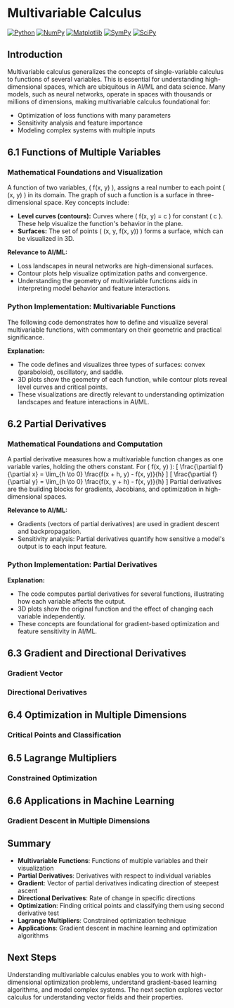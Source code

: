 # Multivariable Calculus

[![Python](https://img.shields.io/badge/Python-3.8+-blue.svg)](https://www.python.org/)
[![NumPy](https://img.shields.io/badge/NumPy-1.21+-green.svg)](https://numpy.org/)
[![Matplotlib](https://img.shields.io/badge/Matplotlib-3.5+-orange.svg)](https://matplotlib.org/)
[![SymPy](https://img.shields.io/badge/SymPy-1.10+-purple.svg)](https://www.sympy.org/)
[![SciPy](https://img.shields.io/badge/SciPy-1.7+-red.svg)](https://scipy.org/)

## Introduction

Multivariable calculus generalizes the concepts of single-variable calculus to functions of several variables. This is essential for understanding high-dimensional spaces, which are ubiquitous in AI/ML and data science. Many models, such as neural networks, operate in spaces with thousands or millions of dimensions, making multivariable calculus foundational for:
- Optimization of loss functions with many parameters
- Sensitivity analysis and feature importance
- Modeling complex systems with multiple inputs

## 6.1 Functions of Multiple Variables

### Mathematical Foundations and Visualization

A function of two variables, \( f(x, y) \), assigns a real number to each point \( (x, y) \) in its domain. The graph of such a function is a surface in three-dimensional space. Key concepts include:
- **Level curves (contours):** Curves where \( f(x, y) = c \) for constant \( c \). These help visualize the function's behavior in the plane.
- **Surfaces:** The set of points \( (x, y, f(x, y)) \) forms a surface, which can be visualized in 3D.

**Relevance to AI/ML:**
- Loss landscapes in neural networks are high-dimensional surfaces.
- Contour plots help visualize optimization paths and convergence.
- Understanding the geometry of multivariable functions aids in interpreting model behavior and feature interactions.

### Python Implementation: Multivariable Functions

The following code demonstrates how to define and visualize several multivariable functions, with commentary on their geometric and practical significance.

**Explanation:**
- The code defines and visualizes three types of surfaces: convex (paraboloid), oscillatory, and saddle.
- 3D plots show the geometry of each function, while contour plots reveal level curves and critical points.
- These visualizations are directly relevant to understanding optimization landscapes and feature interactions in AI/ML.

## 6.2 Partial Derivatives

### Mathematical Foundations and Computation

A partial derivative measures how a multivariable function changes as one variable varies, holding the others constant. For \( f(x, y) \):
\[
\frac{\partial f}{\partial x} = \lim_{h \to 0} \frac{f(x + h, y) - f(x, y)}{h}
\]
\[
\frac{\partial f}{\partial y} = \lim_{h \to 0} \frac{f(x, y + h) - f(x, y)}{h}
\]
Partial derivatives are the building blocks for gradients, Jacobians, and optimization in high-dimensional spaces.

**Relevance to AI/ML:**
- Gradients (vectors of partial derivatives) are used in gradient descent and backpropagation.
- Sensitivity analysis: Partial derivatives quantify how sensitive a model's output is to each input feature.

### Python Implementation: Partial Derivatives

**Explanation:**
- The code computes partial derivatives for several functions, illustrating how each variable affects the output.
- 3D plots show the original function and the effect of changing each variable independently.
- These concepts are foundational for gradient-based optimization and feature sensitivity in AI/ML.

## 6.3 Gradient and Directional Derivatives

### Gradient Vector

### Directional Derivatives

## 6.4 Optimization in Multiple Dimensions

### Critical Points and Classification

## 6.5 Lagrange Multipliers

### Constrained Optimization

## 6.6 Applications in Machine Learning

### Gradient Descent in Multiple Dimensions

## Summary

- **Multivariable Functions**: Functions of multiple variables and their visualization
- **Partial Derivatives**: Derivatives with respect to individual variables
- **Gradient**: Vector of partial derivatives indicating direction of steepest ascent
- **Directional Derivatives**: Rate of change in specific directions
- **Optimization**: Finding critical points and classifying them using second derivative test
- **Lagrange Multipliers**: Constrained optimization technique
- **Applications**: Gradient descent in machine learning and optimization algorithms

## Next Steps

Understanding multivariable calculus enables you to work with high-dimensional optimization problems, understand gradient-based learning algorithms, and model complex systems. The next section explores vector calculus for understanding vector fields and their properties. 